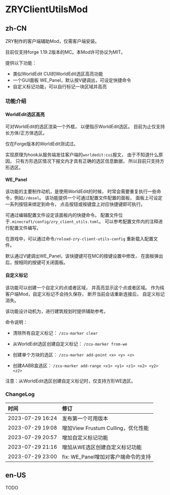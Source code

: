 # ZRYClientUtilsMod

## zh-CN

ZRY制作的客户端辅助Mod，仅需客户端安装。

目前仅支持forge 1.19.2版本的MC。本Mod许可协议为MIT。

提供以下功能：

* 类似WorldEdit CUI的WorldEdit选区高亮功能
* 一个GUI面板 WE_Panel，默认按V键调出，可设定快捷命令
* 自定义标记功能，可以自行标记一块区域并高亮

### 功能介绍

#### WorldEdit选区高亮

可对WorldEdit的选区渲染一个外框，
以便指示WorldEdit选区。
目前为止仅支持长方体/正方体选区。

仅在Forge版本的WorldEdit测试过。

实现原理为hook从服务端发往客户端的`worldedit:cui`报文，
由于不知道什么原因，
只有方形选区情况下报文内才具有正确的选区信息数据，
所以目前只支持方形选区。

#### WE_Panel

该功能的主要制作动机，是使用WorldEdit的时候，
时常会需要重复执行一些命令，例如`//desel`。
该功能提供一个可通过配置文件配置的面板，
面板上可设定一系列按钮来绑定到命令，
点击按钮或按键盘上对应快捷键即可执行。

可通过编辑配置文件设定该面板内的快捷命令。
配置文件位于`.minecraft/config/zry_client_utils.toml`。
可以参考配置文件内的注释进行配置文件编写。

在游戏中，可以通过命令`/reload-zry-client-utils-config`
重新载入配置文件。

默认通过V键调出WE_Panel，该快捷键可在MC的按键设置中修改，
在面板弹出后，按相同的按键可关闭面板。

#### 自定义标记

该功能可以创建一个自定义的点或者区域，
并高亮显示这个点或者区域。
作为纯客户端Mod，自定义标记不会持久保存，
断开当前会话重新连接后，
自定义标记消失。

该功能设计动机为，进行建筑规划时提供辅助参考。

命令说明：

* 清除所有自定义标记：
`/zcu-marker clear`

* 从WorldEdit选区创建自定义标记：
`/zcu-marker from-we`

* 创建单个方块的选区：
`/zcu-marker add-point <x> <y> <z>`

* 创建AABB盒选区：
`/zcu-marker add-range <x1> <y1> <z1> <x2> <y2> <z2>`

注意：从WorldEdit选区创建自定义标记时，仅支持方形WE选区。

### ChangeLog

| 时间               | 修订                          |
|:-----------------|:----------------------------|
| 2023-07-29 16:24 | 发布第一个可用版本                   |
| 2023-07-29 19:08 | 增加View Frustum Culling，优化性能 |
| 2023-07-29 20:57 | 增加自定义标记功能                   |
| 2023-07-29 21:16 | 增加从WE选区创建自定义标记功能            |
| 2023-07-29 23:00 | fix: WE_Panel增加对客户端命令的支持  |

## en-US

TODO
